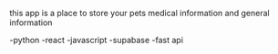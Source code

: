 this app is a place to store your pets medical information and general information

-python
-react
-javascript
-supabase
-fast api
